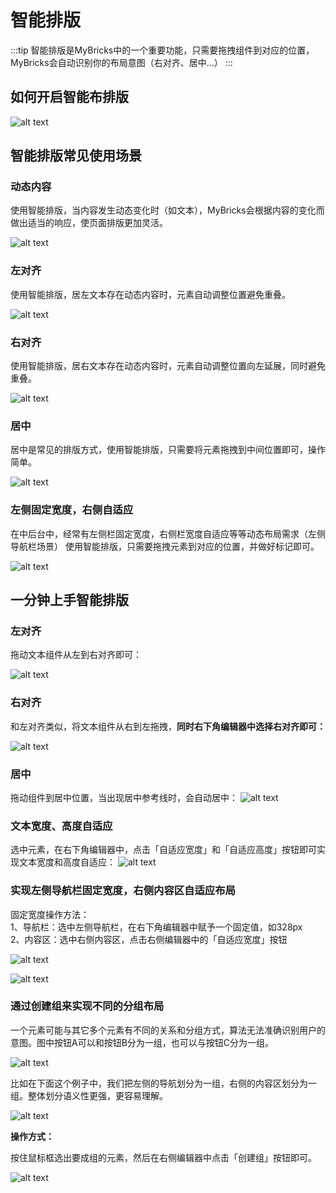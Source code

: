 # 智能排版

:::tip
智能排版是MyBricks中的一个重要功能，只需要拖拽组件到对应的位置，MyBricks会自动识别你的布局意图（右对齐、居中…）
:::

## 如何开启智能布排版

![alt text](img/image-9.png)

## 智能排版常见使用场景
### 动态内容
使用智能排版，当内容发生动态变化时（如文本），MyBricks会根据内容的变化而做出适当的响应，使页面排版更加灵活。

![alt text](<img/2024-04-24 19.34.31-1.gif>)

### 左对齐
使用智能排版，居左文本存在动态内容时，元素自动调整位置避免重叠。

![alt text](<img/2024-04-24 19.56.43.gif>)

### 右对齐
使用智能排版，居右文本存在动态内容时，元素自动调整位置向左延展，同时避免重叠。    

![alt text](<img/2024-04-24 21.18.37.gif>)

### 居中
居中是常见的排版方式，使用智能排版，只需要将元素拖拽到中间位置即可，操作简单。

![alt text](<img/2024-04-24 21.33.09.gif>)

### 左侧固定宽度，右侧自适应
在中后台中，经常有左侧栏固定宽度，右侧栏宽度自适应等等动态布局需求（左侧导航栏场景）
使用智能排版，只需要拖拽元素到对应的位置，并做好标记即可。

![alt text](<img/2024-03-08 17.42.38.gif>)




## 一分钟上手智能排版

### 左对齐
拖动文本组件从左到右对齐即可：

![alt text](<img/2024-04-24 21.56.29.gif>)

### 右对齐 
和左对齐类似，将文本组件从右到左拖拽，**同时右下角编辑器中选择右对齐即可：**

![alt text](<img/2024-04-25 11.11.41.gif>)

### 居中
拖动组件到居中位置，当出现居中参考线时，会自动居中：
![alt text](<img/2024-04-25 11.14.32.gif>)

### 文本宽度、高度自适应
选中元素，在右下角编辑器中，点击「自适应宽度」和「自适应高度」按钮即可实现文本宽度和高度自适应：
![alt text](<img/2024-04-25 11.17.14.gif>)


### 实现左侧导航栏固定宽度，右侧内容区自适应布局
固定宽度操作方法：   
1、导航栏：选中左侧导航栏，在右下角编辑器中赋予一个固定值，如328px   
2、内容区：选中右侧内容区，点击右侧编辑器中的「自适应宽度」按钮

![alt text](img/image-4.png)

![alt text](img/image-5.png)

### 通过创建组来实现不同的分组布局
一个元素可能与其它多个元素有不同的关系和分组方式，算法无法准确识别用户的意图。图中按钮A可以和按钮B分为一组，也可以与按钮C分为一组。

![alt text](img/image-6.png)

比如在下面这个例子中，我们把左侧的导航划分为一组，右侧的内容区划分为一组。整体划分语义性更强，更容易理解。

![alt text](img/image-7.png)

**操作方式：**

按住鼠标框选出要成组的元素，然后在右侧编辑器中点击「创建组」按钮即可。

![alt text](<img/2024-04-25 11.41.32.gif>)